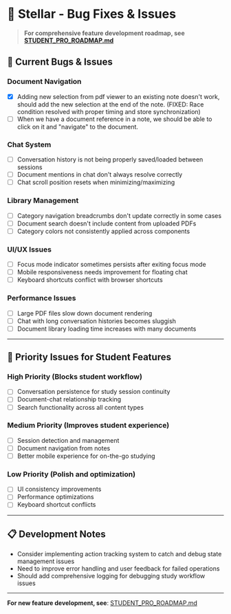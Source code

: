 # 🔧 Stellar - Bug Fixes & Issues

> **For comprehensive feature development roadmap, see [STUDENT_PRO_ROADMAP.md](./STUDENT_PRO_ROADMAP.md)**

## 🐛 **Current Bugs & Issues**

### **Document Navigation**
- [x] Adding new selection from pdf viewer to an existing note doesn't work, should add the new selection at the end of the note. (FIXED: Race condition resolved with proper timing and store synchronization)
- [ ] When we have a document reference in a note, we should be able to click on it and "navigate" to the document.

### **Chat System**
- [ ] Conversation history is not being properly saved/loaded between sessions
- [ ] Document mentions in chat don't always resolve correctly
- [ ] Chat scroll position resets when minimizing/maximizing

### **Library Management**
- [ ] Category navigation breadcrumbs don't update correctly in some cases
- [ ] Document search doesn't include content from uploaded PDFs
- [ ] Category colors not consistently applied across components

### **UI/UX Issues**
- [ ] Focus mode indicator sometimes persists after exiting focus mode
- [ ] Mobile responsiveness needs improvement for floating chat
- [ ] Keyboard shortcuts conflict with browser shortcuts

### **Performance Issues**
- [ ] Large PDF files slow down document rendering
- [ ] Chat with long conversation histories becomes sluggish
- [ ] Document library loading time increases with many documents

---

## 🎯 **Priority Issues for Student Features**

### **High Priority** (Blocks student workflow)
- [ ] Conversation persistence for study session continuity
- [ ] Document-chat relationship tracking
- [ ] Search functionality across all content types

### **Medium Priority** (Improves student experience)
- [ ] Session detection and management
- [ ] Document navigation from notes
- [ ] Better mobile experience for on-the-go studying

### **Low Priority** (Polish and optimization)
- [ ] UI consistency improvements
- [ ] Performance optimizations
- [ ] Keyboard shortcut conflicts

---

## 📋 **Development Notes**
- Consider implementing action tracking system to catch and debug state management issues
- Need to improve error handling and user feedback for failed operations
- Should add comprehensive logging for debugging study workflow issues

---

**For new feature development, see**: [STUDENT_PRO_ROADMAP.md](./STUDENT_PRO_ROADMAP.md) 